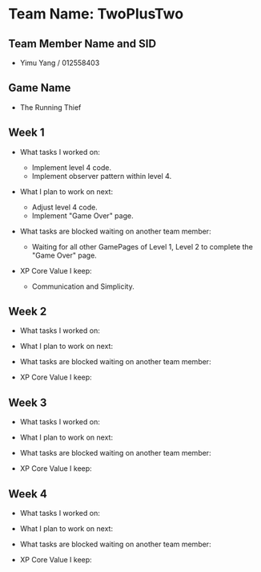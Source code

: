 # Team Name: TwoPlusTwo

## Team Member Name and SID

* Yimu Yang / 012558403

## Game Name

* The Running Thief

## Week 1

* What tasks I worked on:
	
	* Implement level 4 code.
	* Implement observer pattern within level 4.

* What I plan to work on next:

	* Adjust level 4 code.
	* Implement "Game Over" page.

* What tasks are blocked waiting on another team member:

	* Waiting for all other GamePages of Level 1, Level 2 to complete the "Game Over" page.

* XP Core Value I keep:

	* Communication and Simplicity.

## Week 2

* What tasks I worked on:

* What I plan to work on next:

* What tasks are blocked waiting on another team member:

* XP Core Value I keep:

## Week 3

* What tasks I worked on:

* What I plan to work on next:

* What tasks are blocked waiting on another team member:

* XP Core Value I keep:

## Week 4

* What tasks I worked on:

* What I plan to work on next:

* What tasks are blocked waiting on another team member:

* XP Core Value I keep: